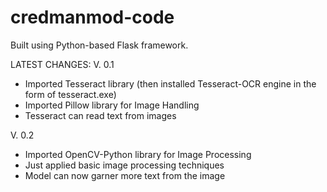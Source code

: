# credmanmod-code

Built using Python-based Flask framework.

LATEST CHANGES:
V. 0.1
- Imported Tesseract library (then installed Tesseract-OCR engine in the form of tesseract.exe)
- Imported Pillow library for Image Handling
- Tesseract can read text from images

V. 0.2
- Imported OpenCV-Python library for Image Processing
- Just applied basic image processing techniques
- Model can now garner more text from the image
